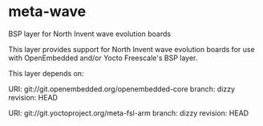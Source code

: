 # meta-wave
BSP layer for North Invent wave evolution boards

This layer provides support for North Invent wave evolution boards for
use with OpenEmbedded and/or Yocto Freescale's BSP layer.

This layer depends on:

URI: git://git.openembedded.org/openembedded-core
branch: dizzy
revision: HEAD

URI: git://git.yoctoproject.org/meta-fsl-arm
branch: dizzy
revision: HEAD

